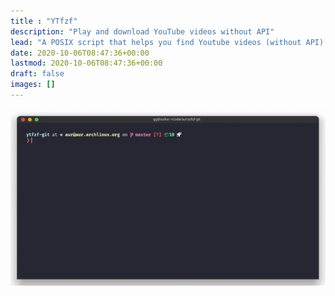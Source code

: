 ```yaml
---
title : "YTfzf"
description: "Play and download YouTube videos without API"
lead: "A POSIX script that helps you find Youtube videos (without API) and opens/downloads them using mpv/youtube-dl."
date: 2020-10-06T08:47:36+00:00
lastmod: 2020-10-06T08:47:36+00:00
draft: false
images: []
---
```


![demo](https://raw.githubusercontent.com/pystardust/ytfzf/master/.assets/ytfzf.gif)

